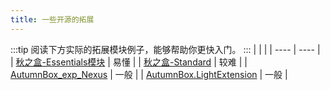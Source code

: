 ```yaml
---
title: 一些开源的拓展
---
```

:::tip
阅读下方实际的拓展模块例子，能够帮助你更快入门。
:::
|        |       |
|  ----  | ----  |
| [秋之盒-Essentials模块](https://github.com/zsh2401/AutumnBox/tree/master/src/AutumnBox.Extensions.Essentials.Shared)  | 易懂 |
| [秋之盒-Standard](https://github.com/zsh2401/AutumnBox/tree/master/src/AutumnBox.Extensions.Standard.Shared)   | 较难 |
| [AutumnBox_exp_Nexus](https://github.com/EarthTrisolarisOrganization/AutumnBox_exp_Nexus)   | 一般 |
| [AutumnBox.LightExtension](https://github.com/EarthTrisolarisOrganization/AutumnBox.LightExtension) | 一般 |

